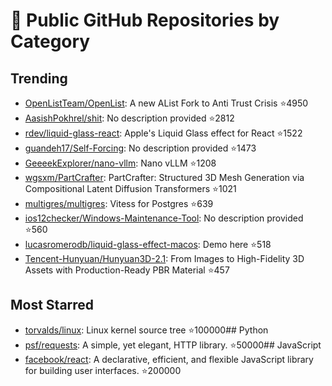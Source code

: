 # 🚀 Public GitHub Repositories by Category

## Trending
- [OpenListTeam/OpenList](https://github.com/OpenListTeam/OpenList): A new AList Fork to Anti Trust Crisis ⭐4950
- [AasishPokhrel/shit](https://github.com/AasishPokhrel/shit): No description provided ⭐2812
- [rdev/liquid-glass-react](https://github.com/rdev/liquid-glass-react): Apple's Liquid Glass effect for React ⭐1522
- [guandeh17/Self-Forcing](https://github.com/guandeh17/Self-Forcing): No description provided ⭐1473
- [GeeeekExplorer/nano-vllm](https://github.com/GeeeekExplorer/nano-vllm): Nano vLLM ⭐1208
- [wgsxm/PartCrafter](https://github.com/wgsxm/PartCrafter): PartCrafter: Structured 3D Mesh Generation via Compositional Latent Diffusion Transformers ⭐1021
- [multigres/multigres](https://github.com/multigres/multigres): Vitess for Postgres ⭐639
- [ios12checker/Windows-Maintenance-Tool](https://github.com/ios12checker/Windows-Maintenance-Tool): No description provided ⭐560
- [lucasromerodb/liquid-glass-effect-macos](https://github.com/lucasromerodb/liquid-glass-effect-macos): Demo here ⭐518
- [Tencent-Hunyuan/Hunyuan3D-2.1](https://github.com/Tencent-Hunyuan/Hunyuan3D-2.1): From Images to High-Fidelity 3D Assets with Production-Ready PBR Material ⭐457

## Most Starred
- [torvalds/linux](https://github.com/torvalds/linux): Linux kernel source tree ⭐100000## Python
- [psf/requests](https://github.com/psf/requests): A simple, yet elegant, HTTP library. ⭐50000## JavaScript
- [facebook/react](https://github.com/facebook/react): A declarative, efficient, and flexible JavaScript library for building user interfaces. ⭐200000
